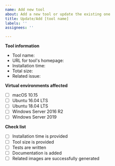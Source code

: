 ```yaml
---
name: Add new tool
about: Add a new tool or update the existing one
title: Update/Add [tool name]
labels: ''
assignees: ''

---
```


**Tool information**
- Tool name: <!--- Name -->
- URL for tool's homepage: <!--- URL -->
- Installation time: <!--- How much time does tool require to install tool -->
- Total size: <!--- How much disk space does tool require -->
- Related issue: <!-- Issue -->

**Virtual environments affected**
- [ ] macOS 10.15
- [ ] Ubuntu 16.04 LTS
- [ ] Ubuntu 18.04 LTS
- [ ] Windows Server 2016 R2
- [ ] Windows Server 2019

**Check list**
- [ ] Installation time is provided
- [ ] Tool size is provided
- [ ] Tests are written
- [ ] Documentation is added
- [ ] Related images are successfully generated